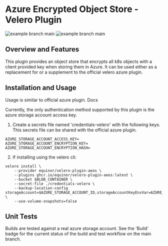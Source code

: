 # Azure Encrypted Object Store - Velero Plugin
![example branch main](https://github.com/equinor/velero-plugin-aeos/actions/workflows/build.yml/badge.svg)
![example branch main](https://github.com/equinor/velero-plugin-aeos/actions/workflows/docker-publish.yml/badge.svg) 

## Overview and Features
This plugin provides an object store that encrypts all k8s objects with a client provided key when storing them in Azure. It can be used either as a replacement for or a supplement to the official velero azure plugin.

## Installation and Usage
Usage is similar to official azure plugin. Docs

Currently, the only authentication method supported by this plugin is the azure storage account access key.

1. Create a secrets file named 'credentials-velero' with the following keys. This secrets file can be shared with the official azure plugin.
```
AZURE_STORAGE_ACCOUNT_ACCESS_KEY=
AZURE_STORAGE_ACCOUNT_ENCRYPTION_KEY=
AZURE_STORAGE_ACCOUNT_ENCRYPTION_HASH=
```

2. If installing using the velero cli:
```
velero install \
    --provider equinor/velero-plugin-aeos \
    --plugins ghcr.io/equinor/velero-plugin-aeos:latest \
    --bucket $BLOB_CONTAINER \
    --secret-file ./credentials-velero \
    --backup-location-config storageAccount=$AZURE_STORAGE_ACCOUNT_ID,storageAccountKeyEnvVar=AZURE_STORAGE_ACCOUNT_ACCESS_KEY \
    --use-volume-snapshots=false
```

## Unit Tests
Builds are tested against a real azure storage account. See the 'Build' badge for the current status of the build and test workflow on the main branch.
